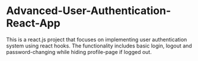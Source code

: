 # Advanced-User-Authentication-React-App
This is a react.js project that focuses on implementing user authentication system using react hooks. The functionality includes basic login, logout and password-changing while hiding profile-page if logged out.
